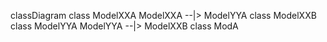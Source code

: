 classDiagram
class ModelXXA
ModelXXA --|> ModelYYA
class ModelXXB
class ModelYYA
ModelYYA --|> ModelXXB
class ModA

